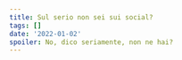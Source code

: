 ```yaml
---
title: Sul serio non sei sui social?
tags: []
date: '2022-01-02'
spoiler: No, dico seriamente, non ne hai?
---
```

